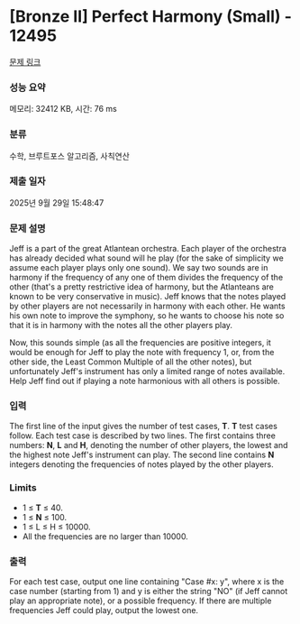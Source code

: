 # [Bronze II] Perfect Harmony (Small) - 12495 

[문제 링크](https://www.acmicpc.net/problem/12495) 

### 성능 요약

메모리: 32412 KB, 시간: 76 ms

### 분류

수학, 브루트포스 알고리즘, 사칙연산

### 제출 일자

2025년 9월 29일 15:48:47

### 문제 설명

<p>Jeff is a part of the great Atlantean orchestra. Each player of the orchestra has already decided what sound will he play (for the sake of simplicity we assume each player plays only one sound). We say two sounds are in harmony if the frequency of any one of them divides the frequency of the other (that's a pretty restrictive idea of harmony, but the Atlanteans are known to be very conservative in music). Jeff knows that the notes played by other players are not necessarily in harmony with each other. He wants his own note to improve the symphony, so he wants to choose his note so that it is in harmony with the notes all the other players play.</p>

<p>Now, this sounds simple (as all the frequencies are positive integers, it would be enough for Jeff to play the note with frequency 1, or, from the other side, the Least Common Multiple of all the other notes), but unfortunately Jeff's instrument has only a limited range of notes available. Help Jeff find out if playing a note harmonious with all others is possible.</p>

### 입력 

 <p>The first line of the input gives the number of test cases, <strong>T</strong>.  <strong>T</strong> test cases follow. Each test case is described by two lines. The first contains three numbers: <strong>N</strong>, <strong>L</strong> and <strong>H</strong>, denoting the number of other players, the lowest and the highest note Jeff's instrument can play. The second line contains <strong>N</strong> integers denoting the frequencies of notes played by the other players.</p>

<h3>Limits</h3>

<ul>
	<li>1 ≤ <strong>T</strong> ≤ 40.</li>
	<li>1 ≤ <strong>N</strong> ≤ 100.</li>
	<li>1 ≤ L ≤ H ≤ 10000.</li>
	<li>All the frequencies are no larger than 10000.</li>
</ul>

### 출력 

 <p>For each test case, output one line containing "Case #x: y", where x is the case number (starting from 1) and y is either the string "NO" (if Jeff cannot play an appropriate note), or a possible frequency. If there are multiple frequencies Jeff could play, output the lowest one.</p>

